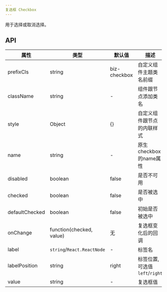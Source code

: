```yaml
---
复选框 Checkbox
---
```


用于选择或取消选择。

## API

| 属性      | 类型    | 默认值       | 描述         |
|----------|---------|------------|--------------|
|prefixCls |string   |biz-checkbox  | 自定义组件主题类名前缀|
|className | string  |-           |组件跟节点添加类名|
|style|Object|{}|自定义组件跟节点的内联样式|
|name      |string   |-|原生checkbox的name属性|
| disabled |boolean  | false|  是否不可用   |
|checked|boolean|false|是否被选中|
|defaultChecked|boolean|false|初始是否被选中|
| onChange  | function(checked, value) |无 | 复选框变化后的回调  |
| label     |`string`/`React.ReactNode` |-|标签名 |
|labelPosition| string| right|标签位置,可选值`left`/`right`|
|value|string|-|复选框值|
